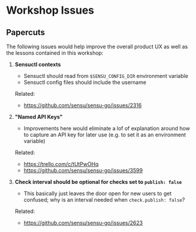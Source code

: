 # Workshop Issues 

## Papercuts 

The following issues would help improve the overall product UX as well as the
lessons contained in this workshop: 

1. **Sensuctl contexts**  

   - Sensuctl should read from `$SENSU_CONFIG_DIR` environment variable
   - Sensuctl config files should include the username
   
   Related:
   - https://github.com/sensu/sensu-go/issues/2316

2. **"Named API Keys"**  

   - Improvements here would eliminate a lof of explanation around how to 
     capture an API key for later use (e.g. to set it as an environment 
     variable)  

   Related:  
   - https://trello.com/c/tUtPwOHq  
   - https://github.com/sensu/sensu-go/issues/3599  
   

3. **Check interval should be optional for checks set to `publish: false`**  

   - This basically just leaves the door open for new users to get confused; 
     why is an interval needed when `check.publish: false`? 

   Related:  
   
   - https://github.com/sensu/sensu-go/issues/2623  


